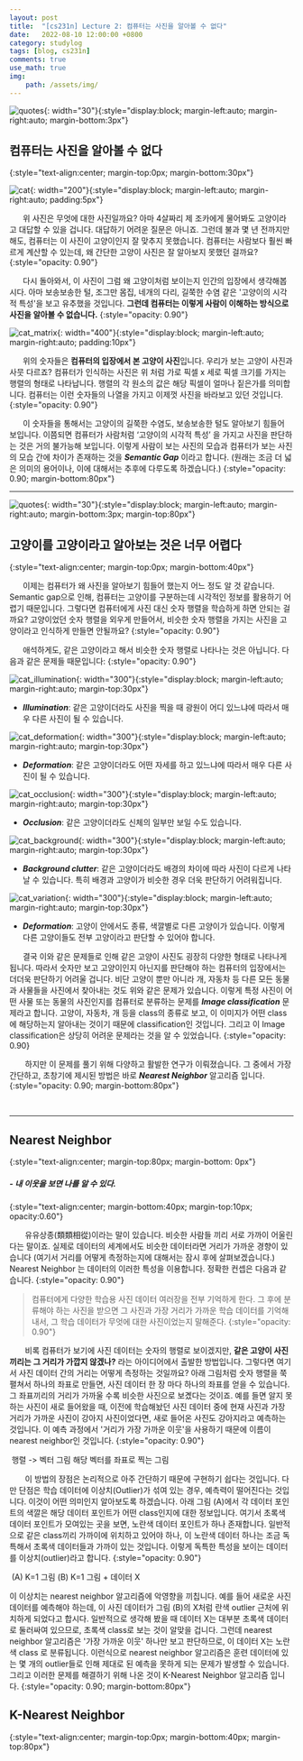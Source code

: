 ```yaml
---
layout: post
title:  "[cs231n] Lecture 2: 컴퓨터는 사진을 알아볼 수 없다"
date:   2022-08-10 12:00:00 +0800
category: studylog
tags: [blog, cs231n]
comments: true
use_math: true
img:
    path: /assets/img/
---
```


![quotes](/assets/img/quotation_mark.jpeg){: width="30"}{:style="display:block; margin-left:auto; margin-right:auto; margin-bottom:3px"}
## 컴퓨터는 사진을 알아볼 수 없다
{:style="text-align:center; margin-top:0px; margin-bottom:30px"}


![cat](/assets/img/2022-08-10/cat.png){: width="200"}{:style="display:block; margin-left:auto; margin-right:auto; padding:5px"}

&nbsp;&nbsp;&nbsp;&nbsp;&nbsp;&nbsp;위 사진은 무엇에 대한 사진일까요? 아마 4살짜리 제 조카에게 물어봐도 고양이라고 대답할 수 있을 겁니다. 대답하기 어려운 질문은 아니죠. 그런데 불과 몇 년 전까지만 해도, 컴퓨터는 이 사진이 고양이인지 잘 맞추지 못했습니다. 컴퓨터는 사람보다 훨씬 빠르게 계산할 수 있는데, 왜 간단한 고양이 사진은 잘 알아보지 못했던 걸까요?
{:style="opacity: 0.90"}

&nbsp;&nbsp;&nbsp;&nbsp;&nbsp;&nbsp;다시 돌아와서, 이 사진이 그럼 왜 고양이처럼 보이는지 인간의 입장에서 생각해봅시다. 아마 보송보송한 털, 조그만 몸집, 네개의 다리, 길쭉한 수염 같은 '고양이의 시각적 특성'을 보고 유추했을 것입니다. **그런데 컴퓨터는 이렇게 사람이 이해하는 방식으로 사진을 알아볼 수 없습니다.**
{:style="opacity: 0.90"}

![cat_matrix](/assets/img/2022-08-10/cat_matrix.png){: width="400"}{:style="display:block; margin-left:auto; margin-right:auto; padding:10px"}

&nbsp;&nbsp;&nbsp;&nbsp;&nbsp;&nbsp;위의 숫자들은 **컴퓨터의 입장에서 본 고양이 사진**입니다. 우리가 보는 고양이 사진과 사뭇 다르죠? 컴퓨터가 인식하는 사진은 위 처럼 가로 픽셀 x 세로 픽셀 크기를 가지는 행렬의 형태로 나타납니다. 행렬의 각 원소의 값은 해당 픽셀이 얼마나 짙은가를 의미합니다. 컴퓨터는 이런 숫자들의 나열을 가지고 이제껏 사진을 바라보고 있던 것입니다. 
{:style="opacity: 0.90"}

&nbsp;&nbsp;&nbsp;&nbsp;&nbsp;&nbsp;이 숫자들을 통해서는 고양이의 길쭉한 수염도, 보송보송한 털도 알아보기 힘들어 보입니다. 이쯤되면 컴퓨터가 사람처럼 ‘고양이의 시각적 특성’ 을 가지고 사진을 판단하는 것은 거의 불가능해 보입니다. 이렇게 사람이 보는 사진의 모습과 컴퓨터가 보는 사진의 모습 간에 차이가 존재하는 것을 ***Semantic Gap*** 이라고 합니다. (원래는 조금 더 넓은 의미의 용어이나, 이에 대해서는 추후에 다루도록 하겠습니다.)
{:style="opacity: 0.90; margin-bottom:80px"}

---

![quotes](/assets/img/quotation_mark.jpeg){: width="30"}{:style="display:block; margin-left:auto; margin-right:auto; margin-bottom:3px; margin-top:80px"}
## 고양이를 고양이라고 알아보는 것은 너무 어렵다
{:style="text-align:center; margin-top:0px; margin-bottom:40px"}

&nbsp;&nbsp;&nbsp;&nbsp;&nbsp;&nbsp;이제는 컴퓨터가 왜 사진을 알아보기 힘들어 했는지 어느 정도 알 것 같습니다. Semantic gap으로 인해, 컴퓨터는 고양이를 구분하는데 시각적인 정보를 활용하기 어렵기 때문입니다. 그렇다면 컴퓨터에게 사진 대신 숫자 행렬을 학습하게 하면 안되는 걸까요? 고양이었던 숫자 행렬을 외우게 만들어서, 비슷한 숫자 행렬을 가지는 사진을 고양이라고 인식하게 만들면 안될까요?
{:style="opacity: 0.90"}

&nbsp;&nbsp;&nbsp;&nbsp;&nbsp;&nbsp;애석하게도, 같은 고양이라고 해서 비슷한 숫자 행렬로 나타나는 것은 아닙니다. 다음과 같은 문제들 때문입니다: 
{:style="opacity: 0.90"}

![cat_illumination](/assets/img/2022-08-10/cat_illumination.png){: width="300"}{:style="display:block; margin-left:auto; margin-right:auto; margin-top:30px"}
- ***Illumination***: 같은 고양이더라도 사진을 찍을 때 광원이 어디 있느냐에 따라서 매우 다른 사진이 될 수 있습니다.
<!-- {:style="text-align:center"} -->

![cat_deformation](/assets/img/2022-08-10/cat_deformation.png){: width="300"}{:style="display:block; margin-left:auto; margin-right:auto; margin-top:30px"}
- ***Deformation***: 같은 고양이더라도 어떤 자세를 하고 있느냐에 따라서 매우 다른 사진이 될 수 있습니다.
<!-- {:style="text-align:center"} -->

![cat_occlusion](/assets/img/2022-08-10/cat_occlusion.png){: width="300"}{:style="display:block; margin-left:auto; margin-right:auto; margin-top:30px"}
- ***Occlusion***: 같은 고양이더라도 신체의 일부만 보일 수도 있습니다.
<!-- {:style="text-align:center"} -->

![cat_background](/assets/img/2022-08-10/cat_background.png){: width="300"}{:style="display:block; margin-left:auto; margin-right:auto; margin-top:30px"}
- ***Background clutter***: 같은 고양이더라도 배경의 차이에 따라 사진이 다르게 나타날 수 있습니다. 특히 배경과 고양이가 비슷한 경우 더욱 판단하기 어려워집니다.
<!-- {:style="text-align:center"} -->

![cat_variation](/assets/img/2022-08-10/cat_variation.png){: width="300"}{:style="display:block; margin-left:auto; margin-right:auto; margin-top:30px"}
- ***Deformation***: 고양이 안에서도 종류, 색깔별로 다른 고양이가 있습니다. 이렇게 다른 고양이들도 전부 고양이라고 판단할 수 있어야 합니다.
<!-- {:style="text-align:center"} -->

&nbsp;&nbsp;&nbsp;&nbsp;&nbsp;&nbsp;결국 이와 같은 문제들로 인해 같은 고양이 사진도 굉장히 다양한 형태로 나타나게 됩니다. 따라서 숫자만 보고 고양이인지 아닌지를 판단해야 하는 컴퓨터의 입장에서는 더더욱 판단하기 어려울 겁니다. 비단 고양이 뿐만 아니라 개, 자동차 등 다른 모든 동물과 사물들을 사진에서 찾아내는 것도 위와 같은 문제가 있습니다. 이렇게 특정 사진이  어떤 사물 또는 동물의 사진인지를 컴퓨터로 분류하는 문제를 ***Image classification*** 문제라고 합니다. 고양이, 자동차, 개 등을 class의 종류로 보고, 이 이미지가 어떤 class에 해당하는지 알아내는 것이기 때문에 classification인 것입니다. 그리고 이 Image classification은 상당히 어려운 문제라는 것을 알 수 있었습니다. 
{:style="opacity: 0.90}

&nbsp;&nbsp;&nbsp;&nbsp;&nbsp;&nbsp; 하지만 이 문제를 풀기 위해 다양하고 활발한 연구가 이뤄졌습니다. 그 중에서 가장 간단하고, 초창기에 제시된 방법은 바로 ***Nearest Neighbor*** 알고리즘 입니다.
{:style="opacity: 0.90; margin-bottom:80px"}

&nbsp;&nbsp;&nbsp;&nbsp;&nbsp;&nbsp;

---
## Nearest Neighbor
{:style="text-align:center; margin-top:80px; margin-bottom: 0px"}
##### - 내 이웃을 보면 나를 알 수 있다.
{:style="text-align:center; margin-bottom:40px; margin-top:10px; opacity:0.60"}

&nbsp;&nbsp;&nbsp;&nbsp;&nbsp;&nbsp; 유유상종(類類相從)이라는 말이 있습니다. 비슷한 사람들 끼리 서로 가까이 어울린다는 말이죠. 실제로 데이터의 세계에서도 비슷한 데이터라면 거리가 가까운 경향이 있습니다 (여기서 거리를 어떻게 측정하는지에 대해서는 잠시 후에 살펴보겠습니다.) Nearest Neighbor 는 데이터의 이러한 특성을 이용합니다. 정확한 컨셉은 다음과 같습니다.
{:style="opacity: 0.90"}
> 컴퓨터에게 다양한 학습용 사진 데이터 여러장을 전부 기억하게 한다. 그 후에 분류해야 하는 사진을 받으면 그 사진과 가장 거리가 가까운 학습 데이터를 기억해내서, 그 학습 데이터가 무엇에 대한 사진이었는지 말해준다.
{:style="opacity: 0.90"}

&nbsp;&nbsp;&nbsp;&nbsp;&nbsp;&nbsp; 비록 컴퓨터가 보기에 사진 데이터는 숫자의 행렬로 보이겠지만, **같은 고양이 사진끼리는 그 거리가 가깝지 않겠나?** 라는 아이디어에서 출발한 방법입니다. 그렇다면 여기서 사진 데이터 간의 거리는 어떻게 측정하는 것일까요? 아래 그림처럼 숫자 행렬을 쭉 펼쳐서 하나의 좌표로 만들면, 사진 데이터 한 장 마다 하나의 좌표를 얻을 수 있습니다. 그 좌표끼리의 거리가 가까울 수록 비슷한 사진으로 보곘다는 것이죠. 예를 들면 알지 못하는 사진이 새로 들어왔을 때, 이전에 학습해놨던 사진 데이터 중에 현재 사진과 가장 거리가 가까운 사진이 강아지 사진이었다면, 새로 들어온 사진도 강아지라고 예측하는 것입니다. 이 예측 과정에서 '거리가 가장 가까운 이웃'을 사용하기 때문에 이름이 nearest neighbor인 것입니다.
{:style="opacity: 0.90"}

<image>
행렬 -> 벡터 그림  
해당 벡터를 좌표로 찍는 그림
</image>

&nbsp;&nbsp;&nbsp;&nbsp;&nbsp;&nbsp; 이 방법의 장점은 논리적으로 아주 간단하기 때문에 구현하기 쉽다는 것입니다. 다만 단점은 학습 데이터에 이상치(Outlier)가 섞여 있는 경우, 예측력이 떨어진다는 것입니다. 이것이 어떤 의미인지 알아보도록 하겠습니다. 아래 그림 (A)에서 각 데이터 포인트의 색깔은 해당 데이터 포인트가 어떤 class인지에 대한 정보입니다. 여기서 초록색 데이터 포인트가 모여있는 곳을 보면, 노란색 데이터 포인트가 하나 존재합니다. 일반적으로 같은 class끼리 가까이에 위치하고 있어야 하나, 이 노란색 데이터 하나는 조금 독특해서 초록색 데이터들과 가까이 있는 것입니다. 이렇게 독특한 특성을 보이는 데이터를 이상치(outlier)라고 합니다.
{:style="opacity: 0.90"}

<image>
(A) K=1 그림  
(B) K=1 그림 + 데이터 X
</image>

이 이상치는 nearest neighbor 알고리즘에 악영향을 끼칩니다. 예를 들어 새로운 사진 데이터를 예측해야 하는데, 이 사진 데이터가 그림 (B)의 X처럼 란색 outlier 근처에 위치하게 되었다고 합시다. 일반적으로 생각해 봤을 때 데이터 X는 대부분 초록색 데이터로 둘러싸여 있으므로, 초록색 class로 보는 것이 알맞을 겁니다. 그런데 nearest neighbor 알고리즘은 '가장 가까운 이웃' 하나만 보고 판단하므로, 이 데이터 X는 노란색 class 로 분류됩니다. 이런식으로 nearest neighbor 알고리즘은 훈련 데이터에 있는 몇 개의 outlier들로 인해 제대로 된 예측을 못하게 되는 문제가 발생할 수 있습니다. 그리고 이러한 문제를 해결하기 위해 나온 것이 K-Nearest Neighbor 알고리즘 입니다.
{:style="opacity: 0.90; margin-bottom:80px"}

## K-Nearest Neighbor
{:style="text-align:center; margin-top:0px; margin-bottom:40px; margin-top:80px"}








